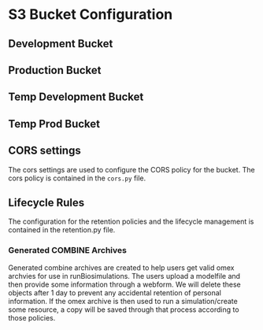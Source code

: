 # S3 Bucket Configuration

## Development Bucket

## Production Bucket

## Temp Development Bucket

## Temp Prod Bucket

## CORS settings
The cors settings are used to configure the CORS policy for the bucket. The cors policy is contained in the `cors.py` file.

## Lifecycle Rules

The configuration for the retention policies and the lifecycle management is contained in the retention.py file.

### Generated COMBINE Archives

Generated combine archives are created to help users get valid omex archvies for use in runBiosimulations. The users upload a modelfile and then provide some information through a webform. We will delete these objects after 1 day to prevent any accidental retention of personal information.
If the omex archive is then used to run a simulation/create some resource, a copy will be saved through that process according to those policies.
